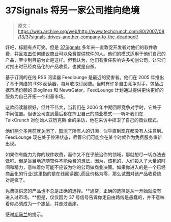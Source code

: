 # 37Signals 将另一家公司推向绝境 

> 原文：<https://web.archive.org/web/http://www.techcrunch.com:80/2007/08/13/37signals-drives-another-company-to-the-deadpool/>

好吧，标题有点可笑。但是 [37Signals](https://web.archive.org/web/20230213031833/http://www.crunchbase.com/company/37signals) 多年来一直敦促开发者对他们的软件收费，并且[攻击](https://web.archive.org/web/20230213031833/http://www.37signals.com/svn/posts/562-fleeing-free)任何建议商业可以免费提供软件的人。他们的模式适用于他们自己的产品，至少到目前为止是这样。但我认为，他们有责任影响许多初创公司，让它们对推出时已经商品化的产品收费。也就是自杀。

基于订阅的在线 RSS 阅读器 Feedlounge 是最近的受害者。他们在 2005 年推出了基于网络的 RSS 阅读器，每月收取订阅费。当时有许多自由竞争对手，包括占据市场份额的 Bloglines 和 NewsGator。FeedLounge 计划通过提供更快更好的服务为自己开拓一个利基市场。

这款阅读器很好，但并不伟大，当我们在 2006 年中期回顾竞争对手时，它处于中间位置。但该公司直到最后都在捍卫自己的商业模式——听听我们在 TalkCrunch 对创始人亚历克斯·金的采访，他在采访中捍卫了自己的商业模式。

他们[两个多月前就关闭了](https://web.archive.org/web/20230213031833/http://feedlounge.com/blog/2007/06/01/signing-offfor-now/)，[取消了](https://web.archive.org/web/20230213031833/http://feedlounge.com/blog/2007/06/01/all-subscriptions-cancelled/)所有人的订阅，似乎直到现在都没有人注意到。FeedLounge 现在处于停滞状态，尽管它们可能会在某个时候作为免费服务重新出现。

如果你有能力为你的软件收费，而你又不在乎统治你的领域，那就想尽一切办法去做吧。但是盲目地追随软件不能免费的想法，因为，该死的，人们投入了大量的时间和精力，意味着你可能不应该为你的公司做商业决策。如果你进入的是一个已经商品化的行业(这里指的是在线阅读器),而且价格为零，那么试图对该产品收费绝对是疯了。

免费提供您的产品也不总是正确的选择。**通常，正确的选择是从一开始就没有进入过市场。**但是，仅仅因为 37 号信号告诉你走自由路线是愚蠢的，并不意味着你必须成为一个旅鼠，并走过悬崖。

感谢[斯马兰](https://web.archive.org/web/20230213031833/http://www.smarandayal.com/)的提示。